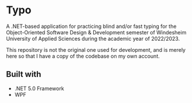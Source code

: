 # Typo
A .NET-based application for practicing blind and/or fast typing for the Object-Oriented Software Design &amp; Development semester of Windesheim University of Applied Sciences during the academic year of 2022/2023. 

This repository is not the original one used for development, and is merely here so that I have a copy of the codebase on my own account.

## Built with
- .NET 5.0 Framework
- WPF
